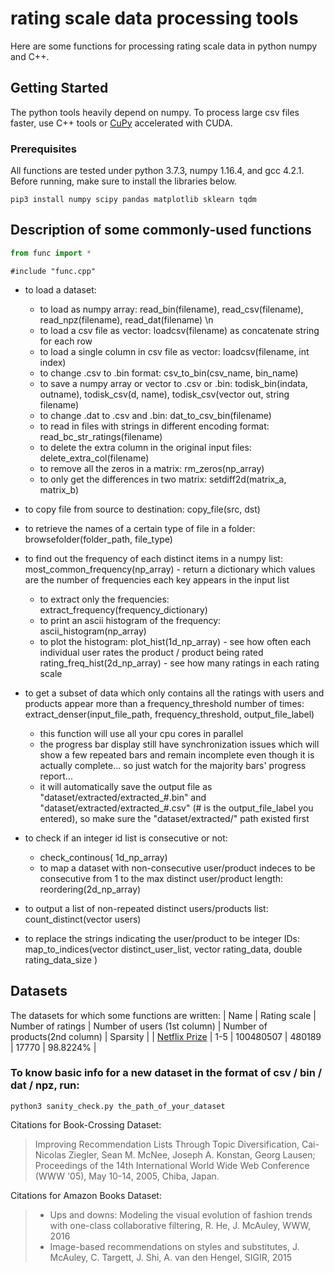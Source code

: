 # rating scale data processing tools

Here are some functions for processing rating scale data in python numpy and C++.

## Getting Started

The python tools heavily depend on numpy. To process large csv files faster, use C++ tools or [CuPy](https://docs-cupy.chainer.org/en/stable/) accelerated with CUDA.
### Prerequisites
All functions are tested under python 3.7.3, numpy 1.16.4, and gcc 4.2.1.
Before running, make sure to install the libraries below. 
```
pip3 install numpy scipy pandas matplotlib sklearn tqdm
```

## Description of some commonly-used functions
```python
from func import *
```
```
#include "func.cpp"
```
* to load a dataset:
    * to load as numpy array:
        read_bin(filename),  read_csv(filename),  read_npz(filename),  read_dat(filename) \n
    * to load a csv file as vector<string>:
        loadcsv(filename) as concatenate string for each row 
    * to load a single column in csv file as vector<string>:
        loadcsv(filename, int index) 
    * to change .csv to .bin format:
        csv_to_bin(csv_name, bin_name)
    * to save a numpy array or vector<string> to .csv or .bin:
        todisk_bin(indata, outname), todisk_csv(d, name), todisk_csv(vector<string> out, string filename)
    * to change .dat to .csv and .bin:
        dat_to_csv_bin(filename)
    * to read in files with strings in different encoding format:
        read_bc_str_ratings(filename)
    * to delete the extra column in the original input files:
        delete_extra_col(filename)
    * to remove all the zeros in a matrix:
        rm_zeros(np_array)
    * to only get the differences in two matrix:
        setdiff2d(matrix_a, matrix_b)
        
* to copy file from source to destination:
        copy_file(src, dst)
        
* to retrieve the names of a certain type of file in a folder:
        browsefolder(folder_path, file_type)
        
* to find out the frequency of each distinct items in a numpy list:
        most_common_frequency(np_array) - return a dictionary which values are the number of frequencies each key appears in the input list
    * to extract only the frequencies:
        extract_frequency(frequency_dictionary)
    * to print an ascii histogram of the frequency:
        ascii_histogram(np_array)
    * to plot the histogram:
        plot_hist(1d_np_array) - see how often each individual user rates the product / product being rated
        rating_freq_hist(2d_np_array) - see how many ratings in each rating scale

* to get a subset of data which only contains all the ratings with users and products appear more than a frequency_threshold number of times:
     extract_denser(input_file_path, frequency_threshold, output_file_label)
    * this function will use all your cpu cores in parallel
    * the progress bar display still have synchronization issues which will show a few repeated bars and remain incomplete even though it is actually complete... so just watch for the majority bars' progress report...
    * it will automatically save the output file as "dataset/extracted/extracted_#.bin" and "dataset/extracted/extracted_#.csv" (# is the output_file_label you entered), so make sure the "dataset/extracted/" path existed first

* to check if an integer id list is consecutive or not:
    * check_continous( 1d_np_array)
    * to map a dataset with non-consecutive user/product indeces to be consecutive from 1 to the max distinct user/product length:
        reordering(2d_np_array)

* to output a list of non-repeated distinct users/products list:
     count_distinct(vector<string> users)

* to replace the strings indicating the user/product to be integer IDs:
        map_to_indices(vector<string> distinct_user_list, vector<string> rating_data, double rating_data_size )


## Datasets
The datasets for which some functions are written:
| Name                                                                                                          | Rating scale  | Number of ratings |  Number of users (1st column) | Number of products(2nd column) | Sparsity     | 
| [Netflix Prize](https://www.kaggle.com/netflix-inc/netflix-prize-data)        |    1-5             | 100480507            | 480189                                      | 17770                                            | 98.8224% |    


### To know basic info for a new dataset in the format of csv / bin / dat / npz, run:
```
python3 sanity_check.py the_path_of_your_dataset
```

Citations for Book-Crossing Dataset:
> Improving Recommendation Lists Through Topic Diversification,   Cai-Nicolas Ziegler, Sean M. McNee, Joseph A. Konstan, Georg Lausen; Proceedings of the 14th International World Wide Web Conference (WWW '05), May 10-14, 2005, Chiba, Japan.

Citations for Amazon Books Dataset:
> * Ups and downs: Modeling the visual evolution of fashion trends with one-class collaborative filtering,  R. He, J. McAuley,  WWW, 2016
>  * Image-based recommendations on styles and substitutes,  J. McAuley, C. Targett, J. Shi, A. van den Hengel,  SIGIR, 2015

